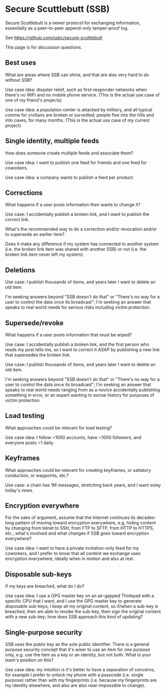 # Secure Scuttlebutt (SSB)

Secure Scuttlebutt is a newer protocol for exchanging information, essentially as a peer-to-peer append-only tamper-proof log.

See https://github.com/ssbc/secure-scuttlebutt

This page is for discussion questions.


## Best uses

What are areas where SSB can shine, and that are also very hard to do without SSB?

Use case idea: disaster relief, such as first-responder networks when there's no WiFi and no mobile phone service. (This is the actual use case of one of my friend's projects)

Use case idea: a population center is attacked by military, and all typical comms for civilians are broken or surveilled; people flee into the hills and into caves, for many months. (This is the actual use case of my current project)


## Single identity, multiple feeds

How does someone create multiple feeds and associate them?

Use case idea: I want to publish one feed for friends and one feed for coworkers.

Use case idea: a company wants to publish a feed per product.


## Corrections

What happens if a user posts information then wants to change it?

Use case: I accidentally publish a broken link, and I want to publish the correct link.

What's the recommended way to do a correction and/or revocation and/or to supersede an earlier item?

Does it make any difference if my system has connected to another system (i.e. the broken link item was shared with another SSB) or not (i.e. the broken link item never left my system).


## Deletions

Use case: I publish thousands of items, and years later I want to delete an old item.

I'm seeking answers beyond "SSB doesn't do that" or "There's no way for a user to control the data once its broadcast"; I'm seeking an answer that speaks to real world needs for serious risks including victim protection.


## Supersede/revoke

What happens if a user posts information that must be wiped?

Use case: I accidentally publish a broken link, and the first person who reads my post tells me, so I want to correct it ASAP by publishing a new link that supersedes the broken link.

Use case: I publish thousands of items, and years later I want to delete an old item.

I'm seeking answers beyond "SSB doesn't do that" or "There's no way for a user to control the data once its broadcast"; I'm seeking an answer that speaks to real world needs ranging from as a novice accidentally publishing something in error, or an expert wanting to excise history for purposes of victim protection.


## Load testing

What approaches could be relevant for load testing?

Use case idea: I follow ~1000 accounts, have ~1000 followers, and everyone posts ~1 daily.


## Keyframes

What approaches could be relevant for creating keyframes, or saltatory conduction, or waypoints, etc.?

Use case: a chain has 1M messages, stretching back years, and I want soley today's news.


## Encryption everywhere

For the sake of argument, assume that the Internet continues its decades-long pattern of moving toward encryption everywhere, e.g. hiding content by changing from telnet to SSH, from FTP to SFTP, from HTTP to HTTPS, etc.; what's involved and what changes if SSB goes toward encryption everywhere?

Use case idea: I want to have a private invitation-only feed for my coworkers, and I prefer to know that all content we exchange uses encryption everywhere, ideally when in motion and also at rest.


## Disposable sub-keys

If my keys are breached, what do I do?

Use case idea: I use a GPG master key on an air-gapped Thinkpad with a specific CPU that I want, and I use the GPG master key to generate disposable sub-keys; I keep all my original content, so if/when a sub-key is breached, then am able to revoke the sub-key, then sign the original content with a new sub-key; how does SSB approach this kind of updating?


## Single-purpose security

SSB uses the public key as the sole public identifier. There is a general purpose security concept that it's wiser to use an item for one purpose only, e.g. use the item as a key or an identity, but not both. What is your team's position on this?

Use case idea: my intuition is it's better to have a separation of concerns, for example I prefer to unlock my phone with a passcode (i.e. single purpose) rather than with my fingerprints (i.e. because my fingerprints are my identity elsewhere, and also are also near-impossible to change).
